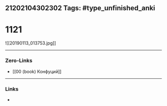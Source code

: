 21202104302302
Tags: #type_unfinished_anki
---
# 1121

![[20190113_013753.jpg]]

---
### Zero-Links
- [[00 (book) Конфуций]]
---
### Links
-